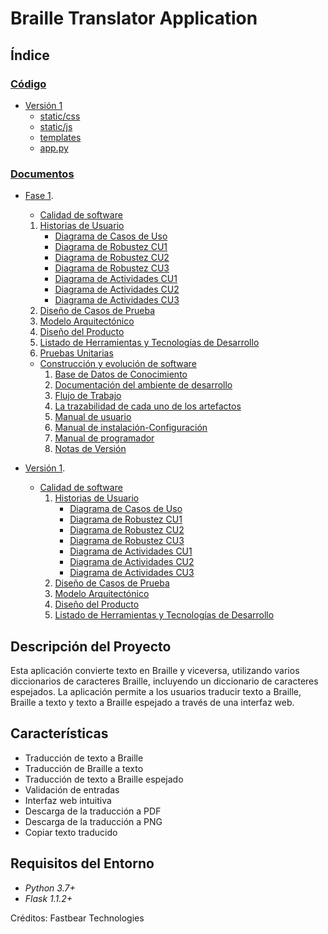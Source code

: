# Braille Translator Application

## Índice

### [Código](Codigo)
  - [Versión 1](Codigo/Version-1)
      - [static/css](Codigo/Version-1/static/css)
      - [static/js](Codigo/Version-1/static/js)
      - [templates](Codigo/Version-1/templates)
      - [app.py](Codigo/Version-1/app.py)

### [Documentos](Documentos)
   - [Fase 1](Documentos/Fase%201%20(Demo)).
       - [Calidad de software](Documentos/Fase%201%20(Demo)/Calidad-de-software)
        1. [Historias de Usuario](Documentos/Fase%201%20(Demo)/Calidad-de-software/1-HistoriasDeUsuario.docx)
            - [Diagrama de Casos de Uso](Documentos/Fase%201%20(Demo)/Calidad-de-software/CasosDeUso.png)
            - [Diagrama de Robustez CU1](Documentos/Fase%201%20(Demo)/Calidad-de-software/DiagramaRobustezCU1.png)
            - [Diagrama de Robustez CU2](Documentos/Fase%201%20(Demo)/Calidad-de-software/DiagramaRobustezCU2.png)
            - [Diagrama de Robustez CU3](Documentos/Fase%201%20(Demo)/Calidad-de-software/DiagramaRobustezCU3.png)
            - [Diagrama de Actividades CU1](Documentos/Fase%201%20(Demo)/Calidad-de-software/DiagramaDeActividadCU1.png)
            - [Diagrama de Actividades CU2](Documentos/Fase%201%20(Demo)/Calidad-de-software/DiagramaDeActividadCU2.png)  
            - [Diagrama de Actividades CU3](Documentos/Fase%201%20(Demo)/Calidad-de-software/DiagramaDeActividadCU3.png)
        2. [Diseño de Casos de Prueba](Documentos/Fase%201%20(Demo)/Calidad-de-software/diseño-de-casos-de-prueba)
        3. [Modelo Arquitectónico](Documentos/Fase%201%20(Demo)/Calidad-de-software/3-ModeloArquitectonico.docx)
        4. [Diseño del Producto](Documentos/Fase%201%20(Demo)/Calidad-de-software/4-DiseñoDelProducto.docx)
        5. [Listado de Herramientas y Tecnologías de Desarrollo](Documentos/Fase%201%20(Demo)/Calidad-de-software/5-ListadoDeHerramientas-TecnologiasDeDesarrollo.docx)
        6. [Pruebas Unitarias](Documentos/Fase%201%20(Demo)/Calidad-de-software/6-PruebasUnitarias.docx)
          
    
      - [Construcción y evolución de software](Documentos/Fase%201%20(Demo)/Construccion-y-evolucion-de-software)
        1. [Base de Datos de Conocimiento](Documentos/Fase%201%20(Demo)/Construccion-y-evolucion-de-software/BaseDeDatosDeConocimiento.pdf)
        2. [Documentación del ambiente de desarrollo](Documentos/Fase%201%20(Demo)/Construccion-y-evolucion-de-software/DocumentacionDelAmbienteDeDesarrollo.pdf)
        3. [Flujo de Trabajo](Documentos/Fase%201%20(Demo)/Construccion-y-evolucion-de-software/FlujoDeTrabajo.pdf)
        4. [La trazabilidad de cada uno de los artefactos](Documentos/Fase%201%20(Demo)/Construccion-y-evolucion-de-software/TrazabilidadDeLosArtefactos.pdf)
        5. [Manual de usuario](Documentos/Fase%201%20(Demo)/Construccion-y-evolucion-de-software/ManualDeUsuario.pdf)
        6. [Manual de instalación-Configuración](Documentos/Fase%201%20(Demo)/Construccion-y-evolucion-de-software/ManualDeInstalacionConfiguración.pdf)
        7. [Manual de programador](Documentos/Fase%201%20(Demo)/Construccion-y-evolucion-de-software/ManualDelProgramador.pdf)
        8. [Notas de Versión](Documentos/Fase%201%20(Demo)/Construccion-y-evolucion-de-software/NotasDeVersión.pdf)

           
   - [Versión 1](Documentos/Versi%C3%B3n%201.0).
      - [Calidad de software](Documentos/Versi%C3%B3n%201.0/Calidad-de-software)
        1. [Historias de Usuario](Documentos/Versi%C3%B3n%201.0/Calidad-de-software/1-HistoriasDeUsuario.docx)
            - [Diagrama de Casos de Uso](Documentos/Versi%C3%B3n%201.0/Calidad-de-software/CasosDeUso.png)
            - [Diagrama de Robustez CU1](Documentos/Versi%C3%B3n%201.0/Calidad-de-software/DiagramaRobustezCU1.png)
            - [Diagrama de Robustez CU2](Documentos/Versi%C3%B3n%201.0/Calidad-de-software/DiagramaRobustezCU2.png)
            - [Diagrama de Robustez CU3](Documentos/Versi%C3%B3n%201.0/Calidad-de-software/DiagramaRobustezCU3.png)
            - [Diagrama de Actividades CU1](Documentos/Versi%C3%B3n%201.0/Calidad-de-software/DiagramaDeActividadCU1.png)
            - [Diagrama de Actividades CU2](Documentos/Versi%C3%B3n%201.0/Calidad-de-software/DiagramaDeActividadCU2.png)  
            - [Diagrama de Actividades CU3](Documentos/Versi%C3%B3n%201.0/Calidad-de-software/DiagramaDeActividadCU3.png)
        2. [Diseño de Casos de Prueba](Documentos/Versi%C3%B3n%201.0/Calidad-de-software/diseño-de-casos-de-prueba)
        3. [Modelo Arquitectónico](Documentos/Versi%C3%B3n%201.0/Calidad-de-software/3-ModeloArquitectonico.docx)
        4. [Diseño del Producto](Documentos/Versi%C3%B3n%201.0/Calidad-de-software/4-DiseñoDelProducto.docx)
        5. [Listado de Herramientas y Tecnologías de Desarrollo](Documentos/Versi%C3%B3n%201.0/Calidad-de-software/5-ListadoDeHerramientas-TecnologiasDeDesarrollo.docx)
      

## Descripción del Proyecto

Esta aplicación convierte texto en Braille y viceversa, utilizando varios diccionarios de caracteres Braille, incluyendo un diccionario de caracteres espejados. La aplicación permite a los usuarios traducir texto a Braille, Braille a texto y texto a Braille espejado a través de una interfaz web.

## Características

- Traducción de texto a Braille
- Traducción de Braille a texto
- Traducción de texto a Braille espejado
- Validación de entradas
- Interfaz web intuitiva
- Descarga de la traducción a PDF
- Descarga de la traducción a PNG
- Copiar texto traducido

## Requisitos del Entorno

- *Python 3.7+*
- *Flask 1.1.2+*

Créditos: Fastbear Technologies
